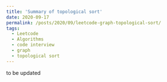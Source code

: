 ```yaml
---
title: 'Summary of topological sort'
date: 2020-09-17
permalink: /posts/2020/09/leetcode-graph-topological-sort/
tags:
  - Leetcode
  - Algorithms
  - code interview
  - graph
  - topological sort
---
```


to be updated

<!--more-->